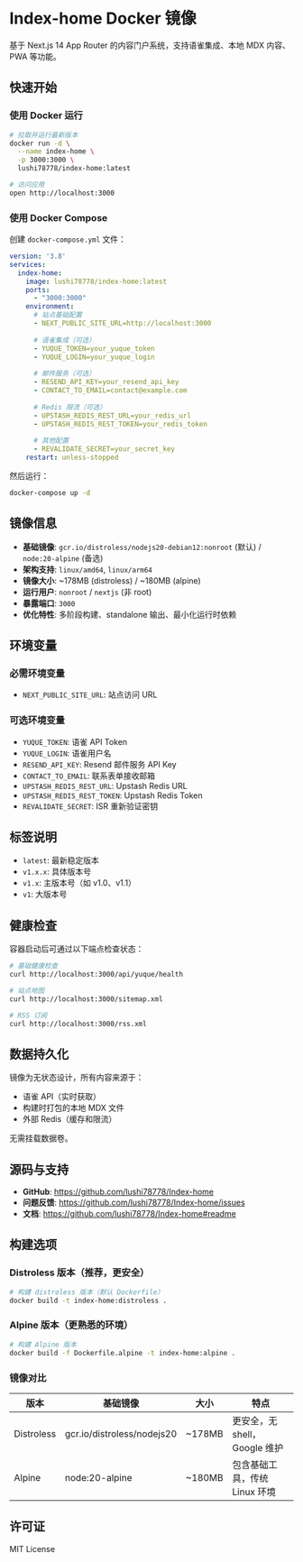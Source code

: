 # Index-home Docker 镜像

基于 Next.js 14 App Router 的内容门户系统，支持语雀集成、本地 MDX 内容、PWA 等功能。

## 快速开始

### 使用 Docker 运行

```bash
# 拉取并运行最新版本
docker run -d \
  --name index-home \
  -p 3000:3000 \
  lushi78778/index-home:latest

# 访问应用
open http://localhost:3000
```

### 使用 Docker Compose

创建 `docker-compose.yml` 文件：

```yaml
version: '3.8'
services:
  index-home:
    image: lushi78778/index-home:latest
    ports:
      - "3000:3000"
    environment:
      # 站点基础配置
      - NEXT_PUBLIC_SITE_URL=http://localhost:3000
      
      # 语雀集成（可选）
      - YUQUE_TOKEN=your_yuque_token
      - YUQUE_LOGIN=your_yuque_login
      
      # 邮件服务（可选）
      - RESEND_API_KEY=your_resend_api_key
      - CONTACT_TO_EMAIL=contact@example.com
      
      # Redis 限流（可选）
      - UPSTASH_REDIS_REST_URL=your_redis_url
      - UPSTASH_REDIS_REST_TOKEN=your_redis_token
      
      # 其他配置
      - REVALIDATE_SECRET=your_secret_key
    restart: unless-stopped
```

然后运行：

```bash
docker-compose up -d
```

## 镜像信息

- **基础镜像**: `gcr.io/distroless/nodejs20-debian12:nonroot` (默认) / `node:20-alpine` (备选)
- **架构支持**: `linux/amd64`, `linux/arm64`
- **镜像大小**: ~178MB (distroless) / ~180MB (alpine)
- **运行用户**: `nonroot` / `nextjs` (非 root)
- **暴露端口**: `3000`
- **优化特性**: 多阶段构建、standalone 输出、最小化运行时依赖

## 环境变量

### 必需环境变量
- `NEXT_PUBLIC_SITE_URL`: 站点访问 URL

### 可选环境变量
- `YUQUE_TOKEN`: 语雀 API Token
- `YUQUE_LOGIN`: 语雀用户名
- `RESEND_API_KEY`: Resend 邮件服务 API Key
- `CONTACT_TO_EMAIL`: 联系表单接收邮箱
- `UPSTASH_REDIS_REST_URL`: Upstash Redis URL
- `UPSTASH_REDIS_REST_TOKEN`: Upstash Redis Token
- `REVALIDATE_SECRET`: ISR 重新验证密钥

## 标签说明

- `latest`: 最新稳定版本
- `v1.x.x`: 具体版本号
- `v1.x`: 主版本号（如 v1.0、v1.1）
- `v1`: 大版本号

## 健康检查

容器启动后可通过以下端点检查状态：

```bash
# 基础健康检查
curl http://localhost:3000/api/yuque/health

# 站点地图
curl http://localhost:3000/sitemap.xml

# RSS 订阅
curl http://localhost:3000/rss.xml
```

## 数据持久化

镜像为无状态设计，所有内容来源于：
- 语雀 API（实时获取）
- 构建时打包的本地 MDX 文件
- 外部 Redis（缓存和限流）

无需挂载数据卷。

## 源码与支持

- **GitHub**: https://github.com/lushi78778/Index-home
- **问题反馈**: https://github.com/lushi78778/Index-home/issues
- **文档**: https://github.com/lushi78778/Index-home#readme

## 构建选项

### Distroless 版本（推荐，更安全）
```bash
# 构建 distroless 版本（默认 Dockerfile）
docker build -t index-home:distroless .
```

### Alpine 版本（更熟悉的环境）
```bash
# 构建 Alpine 版本
docker build -f Dockerfile.alpine -t index-home:alpine .
```

### 镜像对比
| 版本 | 基础镜像 | 大小 | 特点 |
|------|----------|------|------|
| Distroless | gcr.io/distroless/nodejs20 | ~178MB | 更安全，无 shell，Google 维护 |
| Alpine | node:20-alpine | ~180MB | 包含基础工具，传统 Linux 环境 |

## 许可证

MIT License